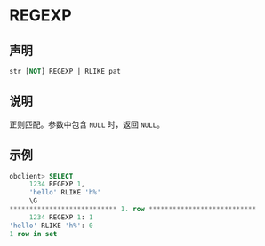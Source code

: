 # REGEXP

## 声明

```sql
str [NOT] REGEXP | RLIKE pat
```

## 说明

正则匹配。参数中包含 `NULL` 时，返回 `NULL`。

## 示例

```sql
obclient> SELECT
     1234 REGEXP 1,
     'hello' RLIKE 'h%'
     \G
*************************** 1. row ***************************
     1234 REGEXP 1: 1
'hello' RLIKE 'h%': 0
1 row in set
```
